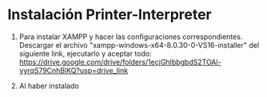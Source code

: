 # Instalación Printer-Interpreter
1. Para instalar XAMPP y hacer las configuraciones correspondientes. Descargar el archivo "xampp-windows-x64-8.0.30-0-VS16-installer" del siguiente link, ejecutarlo y aceptar todo: https://drive.google.com/drive/folders/1ecjGhIbbgbdS2TOAl-vyrqS79CnhBlKQ?usp=drive_link

2. Al haber instalado